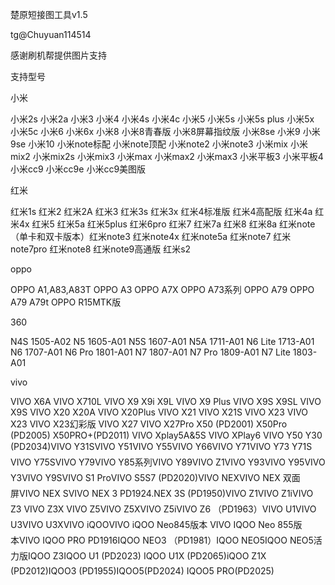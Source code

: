 楚原短接图工具v1.5

 tg@Chuyuan114514 

感谢刷机帮提供图片支持

支持型号

小米

小米2s 小米2a 小米3 小米4 小米4s 小米4c 小米5 小米5s 小米5s plus 小米5x 小米5c 小米6 小米6x 小米8 小米8青春版 
小米8屏幕指纹版 小米8se 小米9 小米9se 小米10 小米note标配 小米note顶配  小米note2 小米note3 小米mix
小米mix2 小米mix2s 小米mix3 小米max 小米max2 小米max3 小米平板3 小米平板4 小米cc9 小米cc9e 小米cc9美图版

红米

红米1s 红米2 红米2A 红米3 红米3s 红米3x 红米4标准版 红米4高配版 红米4a 红米4x 红米5 红米5a 红米5plus 红米6pro 红米7
红米7a 红米8 红米8a 红米note（单卡和双卡版本）红米note3 红米note4x 红米note5a 红米note7 红米note7pro 红米note8
红米note9高通版 红米s2

oppo

OPPO A1,A83,A83T  OPPO A3 OPPO A7X  OPPO A73系列 OPPO A79 OPPO A79 A79t OPPO R15MTK版

360

N4S 1505-A02 N5 1605-A01 N5S 1607-A01 N5A 1711-A01 N6 Lite 1713-A01 N6 1707-A01 N6 Pro 1801-A01 N7 1807-A01
N7 Pro 1809-A01 N7 Lite 1803-A01

vivo


VIVO X6A VIVO X710L VIVO X9 X9i X9L VIVO X9 Plus  VIVO X9S X9SL  VIVO X9S VIVO X20 X20A VIVO X20Plus VIVO X21
VIVO X21S VIVO X23 VIVO X23 VIVO X23幻彩版 VIVO X27 VIVO X27Pro X50 (PD2001) X50Pro (PD2005) X50PRO+(PD2011)
VIVO Xplay5A&5S VIVO XPlay6 VIVO Y50 Y30 (PD2034)VIVO Y31SVIVO Y51VIVO Y55VIVO Y66VIVO Y71VIVO Y73 Y71S
VIVO Y75SVIVO Y79VIVO Y85系列VIVO Y89VIVO Z1VIVO Y93VIVO Y95VIVO Y3VIVO Y9SVIVO S1 ProVIVO S5S7 (PD2020)VIVO NEXVIVO NEX 双面屏VIVO NEX SVIVO NEX 3 PD1924.NEX 3S (PD1950)VIVO Z1VIVO Z1iVIVO Z3
VIVO Z3X VIVO Z5VIVO Z5XVIVO Z5iVIVO Z6 （PD1963）VIVO U1VIVO U3VIVO U3XVIVO iQOOVIVO iQOO Neo845版本
VIVO IQOO Neo 855版本VIVO IQOO PRO PD1916IQOO NEO3 （PD1981）IQOO NEO5IQOO NEO5活力版IQOO Z3IQOO U1 (PD2023)
IQOO U1X (PD2065)iQOO Z1X (PD2012)IQOO3 (PD1955)IQOO5(PD2024) IQOO5 PRO(PD2025)                                                 